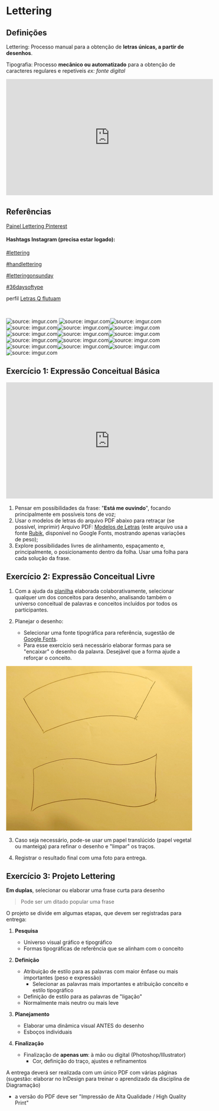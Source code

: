 # Lettering

## Definições


Lettering: Processo manual para a obtenção de **letras únicas, a partir de desenhos**.

Tipografia: Processo **mecânico ou automatizado** para a obtenção de caracteres regulares e repetíveis
*ex: fonte digital*


<iframe width="560" height="315" src="https://www.youtube.com/embed/eFmi2BK0wFw" title="YouTube video player" frameborder="0" allow="accelerometer; autoplay; clipboard-write; encrypted-media; gyroscope; picture-in-picture" allowfullscreen></iframe>

## Referências

[Painel Lettering Pinterest](https://pin.it/45d0Yxy ':ignore')

#### Hashtags Instagram (precisa estar logado):

[#lettering](https://www.instagram.com/explore/tags/lettering/ ':ignore')

[#handlettering](https://www.instagram.com/explore/tags/handlettering/ ':ignore')

[#letteringonsunday](https://www.instagram.com/explore/tags/letteringonsunday/ ':ignore')

[#36daysoftype](https://www.instagram.com/explore/tags/36daysoftype/ ':ignore')

perfil [Letras Q flutuam](https://www.instagram.com/letrasqflutuam/ ':ignore')

<br>


<img src="https://i.imgur.com/guRTA5kl.jpg" title="source: imgur.com" /> <img src="https://i.imgur.com/qqLgnUEl.jpg" title="source: imgur.com" /><img src="https://i.imgur.com/8wArhGCl.jpg" title="source: imgur.com" /><img src="https://i.imgur.com/CXCORXol.jpg" title="source: imgur.com" /><img src="https://i.imgur.com/ip473HNl.jpg" title="source: imgur.com" /><img src="https://i.imgur.com/GhYpaSjl.jpg" title="source: imgur.com" /><img src="https://i.imgur.com/JsDOji4l.jpg" title="source: imgur.com" /><img src="https://i.imgur.com/KIZ2qypl.jpg" title="source: imgur.com" /><img src="https://i.imgur.com/dd9GZX3l.jpg" title="source: imgur.com" /><img src="https://i.imgur.com/ZajlDoMl.png" title="source: imgur.com" /><img src="https://i.imgur.com/CrXaL9Dl.jpg" title="source: imgur.com" /><img src="https://i.imgur.com/iwpfqCql.jpg" title="source: imgur.com" /><img src="https://i.imgur.com/vxAGvWOl.jpg?1" title="source: imgur.com" /><img src="https://i.imgur.com/78Xn8hdl.jpg" title="source: imgur.com" /><img src="https://i.imgur.com/rXt54r0l.jpg" title="source: imgur.com" /><img src="https://i.imgur.com/ndj5U1Vl.jpg" title="source: imgur.com" />



## Exercício 1: Expressão Conceitual Básica

<iframe width="560" height="315" src="https://www.youtube.com/embed/N0AEjf0g9Rw" title="YouTube video player" frameborder="0" allow="accelerometer; autoplay; clipboard-write; encrypted-media; gyroscope; picture-in-picture" allowfullscreen></iframe>

1. Pensar em possibilidades da frase: "**Está me ouvindo**", focando principalmente em possíveis tons de voz;
2. Usar o modelos de letras do arquivo PDF abaixo para retraçar (se possível, imprimir)
Arquivo PDF: [Modelos de Letras](arquivos/REF-Rubik.pdf ':ignore')  (este arquivo usa a fonte [Rubik](https://fonts.google.com/specimen/Rubik), disponível no Google Fonts, mostrando apenas variações de peso);
3. Explore possibilidades livres de alinhamento, espaçamento e, principalmente, o posicionamento dentro da folha. Usar uma folha para cada solução da frase.


## Exercício 2: Expressão Conceitual Livre

1. Com a ajuda da [planilha](https://docs.google.com/spreadsheets/d/1Qei8lS7wF_hEzvCYT7wpd0U_LqqSZm1NW5mbB0w6jCU/edit?usp=sharing ':ignore') elaborada colaborativamente, selecionar qualquer um dos conceitos para desenho, analisando também o universo conceitual de palavras e conceitos incluídos por todos os participantes.

2. Planejar o desenho:
   - Selecionar uma fonte tipográfica para referência, sugestão de [Google Fonts](https://fonts.google.com/ ':ignore').
   - Para esse exercício será necessário elaborar formas para se "encaixar" o desenho da palavra. Desejável que a forma ajude a reforçar o conceito.

![Frames](img/formas-simples-lettering.jpg)

3. Caso seja necessário, pode-se usar um papel translúcido (papel vegetal ou manteiga) para refinar o desenho e "limpar" os traços.

4. Registrar o resultado final com uma foto para entrega.

## Exercício 3: Projeto Lettering

**Em duplas**, selecionar ou elaborar uma frase curta para desenho
> Pode ser um ditado popular uma frase

O projeto se divide em algumas etapas, que devem ser registradas para entrega:

1. **Pesquisa**
	- Universo visual gráfico e tipográfico
	- Formas tipográficas de referência que se alinham com o conceito

2. **Definição**
   - Atribuição de estilo para as palavras com maior ênfase ou mais importantes (peso e expressão)
	  - Selecionar as palavras mais importantes e atribuição conceito e estilo tipográfico
   - Definição de estilo para as palavras de "ligação"
	- Normalmente mais neutro ou mais leve
3. **Planejamento**
   - Elaborar uma dinâmica visual ANTES do desenho
   - Esboços individuais
4. **Finalização**
   - Finalização de **apenas um**: à mão ou digital (Photoshop/Illustrator)
	 - Cor, definição do traço, ajustes e refinamentos

A entrega deverá ser realizada com um único PDF com várias páginas (sugestão: elaborar no InDesign para treinar o aprendizado da disciplina de Diagramação)
- a versão do PDF deve ser "Impressão de Alta Qualidade / High Quality Print" 